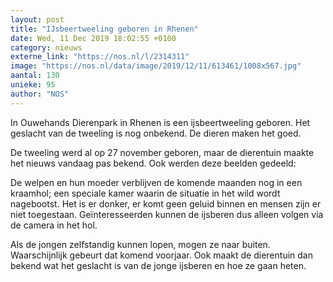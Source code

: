 ```yaml
---
layout: post
title: "IJsbeertweeling geboren in Rhenen"
date: Wed, 11 Dec 2019 18:02:55 +0100
category: nieuws
externe_link: "https://nos.nl/l/2314311"
image: "https://nos.nl/data/image/2019/12/11/613461/1008x567.jpg"
aantal: 130
unieke: 95
author: "NOS"
---
```


<p>In Ouwehands Dierenpark in Rhenen is een ijsbeertweeling geboren. Het geslacht van de tweeling is nog onbekend. De dieren maken het goed.</p>
<p>De tweeling werd al op 27 november geboren, maar de dierentuin maakte het nieuws vandaag pas bekend. Ook werden deze beelden gedeeld:</p>
<p>De welpen en hun moeder verblijven de komende maanden nog in een kraamhol; een speciale kamer waarin de situatie in het wild wordt nagebootst. Het is er donker, er komt geen geluid binnen en mensen zijn er niet toegestaan. Geïnteresseerden kunnen de ijsberen dus alleen volgen via de camera in het hol.</p>
<p>Als de jongen zelfstandig kunnen lopen, mogen ze naar buiten. Waarschijnlijk gebeurt dat komend voorjaar. Ook maakt de dierentuin dan bekend wat het geslacht is van de jonge ijsberen en hoe ze gaan heten.</p>
